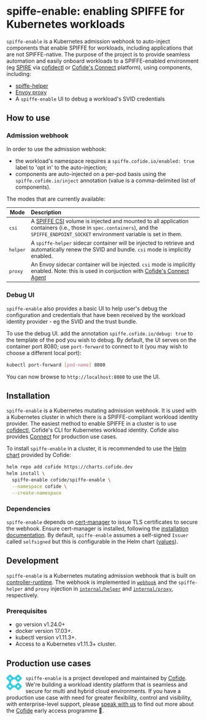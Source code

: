 # spiffe-enable: enabling SPIFFE for Kubernetes workloads

`spiffe-enable` is a Kubernetes admission webhook to auto-inject components that enable SPIFFE for workloads, including applications that are not SPIFFE-native. The purpose of the project is to provide seamless automation and easily onboard workloads to a SPIFFE-enabled environment (eg [SPIRE](https://github.com/spiffe/spire) via [cofidectl](https://github.com/cofide/cofidectl/) or [Cofide's Connect](#production-use-cases) platform), using components, including:

- [spiffe-helper](https://github.com/spiffe/spiffe-helper)
- [Envoy proxy](https://github.com/envoyproxy/envoy)
- A `spiffe-enable` UI to debug a workload's SVID credentials

## How to use

### Admission webhook

In order to use the admission webhook:

- the workload's namespace requires a `spiffe.cofide.io/enabled: true` label to 'opt in' to the auto-injection;
- components are auto-injected on a per-pod basis using the `spiffe.cofide.io/inject` annotation (value is a comma-delimited list of components).

The modes that are currently available:

|  Mode     | Description |
| --------- | :--- |
| `csi`  |  A [SPIFFE CSI](https://github.com/spiffe/spiffe-csi) volume is injected and mounted to all application containers (i.e., those in `spec.containers`), and the `SPIFFE_ENDPOINT_SOCKET` environment variable is set in them. |
| `helper`  | A `spiffe-helper` sidecar container will be injected to retrieve and automatically renew the SVID and bundle. `csi` mode is implicitly enabled. |
| `proxy`   | An Envoy sidecar container will be injected. `csi` mode is implicitly enabled. Note: this is used in conjuction with [Cofide's Connect Agent](#production-use-cases) |

### Debug UI

`spiffe-enable` also provides a basic UI to help user's debug the configuration and credentials that have been received by the workload identity provider - eg the SVID and the trust bundle. 

To use the debug UI. add the annotation `spiffe.cofide.io/debug: true` to the template of the pod you wish to debug. By default, the UI serves on the container port 8080; use `port-forward` to connect to it (you may wish to choose a different local port):

```sh
kubectl port-forward [pod-name] 8080 
```

You can now browse to `http://localhost:8080` to use the UI.

## Installation

`spiffe-enable` is a Kubernetes mutating admission webhook. It is used with a Kubernetes cluster in which there is a SPIFFE-compliant workload identity provider. The easiest method to enable SPIFFE in a cluster is to use [cofidectl](https://github.com/cofide/cofidectl/), Cofide's CLI for Kubernetes workload identity. Cofide also provides [Connect](#production-use-cases) for production use cases.

To install `spiffe-enable` in a cluster, it is recommended to use the [Helm chart](https://github.com/cofide/helm-charts) provided by Cofide:

```sh
helm repo add cofide https://charts.cofide.dev
helm install \
  spiffe-enable cofide/spiffe-enable \
  --namespace cofide \
  --create-namespace
```

### Dependencies

`spiffe-enable` depends on [cert-manager](https://github.com/cert-manager/cert-manager) to issue TLS certificates to secure the webhook. Ensure cert-manager is installed, following the [installation documentation](https://cert-manager.io/docs/installation/). By default, `spiffe-enable` assumes a self-signed `Issuer` called `selfsigned` but this is configurable in the Helm chart ([values](https://github.com/cofide/helm-charts/blob/main/charts/spiffe-enable/values.yaml)).

## Development

`spiffe-enable` is a Kubernetes mutating admission webhook that is built on [controller-runtime](https://github.com/kubernetes-sigs/controller-runtime). The webhook is implemented in [`webhook`](webhook/webhook.go) and the `spiffe-helper` and `proxy` injection in [`internal/helper`](internal/helper/config.go) and [`internal/proxy`](internal/proxy/config.go), respectively.

### Prerequisites

- go version v1.24.0+
- docker version 17.03+.
- kubectl version v1.11.3+.
- Access to a Kubernetes v1.11.3+ cluster.

## Production use cases

<div style="float: left; margin-right: 10px;">
    <a href="https://www.cofide.io">
        <img src="docs/img/cofide-colour-blue.svg" width="40" alt="Cofide">
    </a>
</div>

`spiffe-enable` is a project developed and maintained by [Cofide](https://www.cofide.io). We're building a workload identity platform that is seamless and secure for multi and hybrid cloud environments. If you have a production use case with need for greater flexibility, control and visibility, with enterprise-level support, please [speak with us](mailto:hello@cofide.io) to find out more about the [Cofide](https://www.cofide.io) early access programme 👀.

